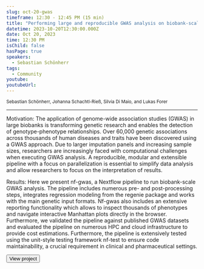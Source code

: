```yaml
---
slug: oct-20-gwas
timeframe: 12:30 - 12:45 PM (15 min)
title: "Performing large and reproducible GWAS analysis on biobank-scale data"
datetime: 2023-10-20T12:30:00.000Z
date: Oct 20, 2023
time: 12:30 PM
isChild: false
hasPage: true
speakers:
  - Sebastian Schönherr
tags:
  - Community
youtube: 
youtubeUrl: 
---
```

<div className="mb-4">
  <small className="typo-small">
    Sebastian Schönherr, Johanna Schachtl-Rieß, Silvia Di Maio, and Lukas Forer
  </small>
</div>

<hr className="border-t border-gray-50 mb-4 opacity-20" />

Motivation: The application of genome-wide association studies (GWAS) in large biobanks is transforming genetic research and enables the detection of genotype-phenotype relationships. Over 60,000 genetic associations across thousands of human diseases and traits have been discovered using a GWAS approach. Due to larger imputation panels and increasing sample sizes, researchers are increasingly faced with computational challenges when executing GWAS analysis. A reproducible, modular and extensible pipeline with a focus on parallelization is essential to simplify data analysis and allow researchers to focus on the interpretation of results. 

Results: Here we present nf-gwas, a Nextflow pipeline to run biobank-scale GWAS analysis. The pipeline includes numerous pre- and post-processing steps, integrates regression modeling from the regenie package and works with the main genetic input formats. Nf-gwas also includes an extensive reporting functionality which allows to inspect thousands of phenotypes and navigate interactive Manhattan plots directly in the browser. Furthermore, we validated the pipeline against published GWAS datasets and evaluated the pipeline on numerous HPC and cloud infrastructure to provide cost estimations. Furthermore, the pipeline is extensively tested using the unit-style testing framework nf-test to ensure code maintainability, a crucial requirement in clinical and pharmaceutical settings.

<div>
  <Button to="https://github.com/genepi/nf-gwas" variant="secondary" size="md" arrow>
    View project
  </Button>
</div>
